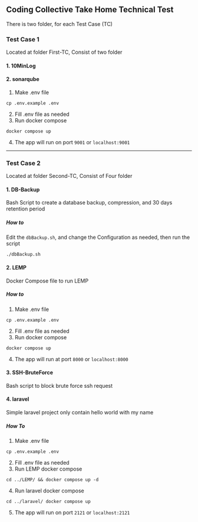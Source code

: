 ## Coding Collective Take Home Technical Test
There is two folder, for each Test Case (TC)


### Test Case 1
Located at folder First-TC, Consist of two folder
#### 1. 10MinLog

#### 2. sonarqube
1. Make .env file
```
cp .env.example .env
```
2. Fill .env file as needed
3. Run  docker compose
```
docker compose up 
```
4. The app will run on port `9001` or `localhost:9001`

---

### Test Case 2
Located at folder Second-TC, Consist of Four folder
#### 1. DB-Backup
Bash Script to create a database backup, compression, and 30 days retention period
##### How to 
Edit the `dbBackup.sh`, and change the Configuration as needed, then run the script
```
./dbBackup.sh
```
#### 2. LEMP
Docker Compose file to run LEMP
##### How to
1. Make .env file
```
cp .env.example .env
```
2. Fill .env file as needed
3. Run  docker compose
```
docker compose up
```
4. The app will run at port `8000` or `localhost:8000`

#### 3. SSH-BruteForce
Bash script to block brute force ssh request

#### 4. laravel
Simple laravel project only contain hello world with my name
##### How To
1. Make .env file
```
cp .env.example .env
```
2. Fill .env file as needed
3. Run LEMP docker compose
```
cd ../LEMP/ && docker compose up -d
```
4. Run laravel docker compose
```
cd ../laravel/ docker compose up 
```
5. The app will run on port `2121`  or `localhost:2121`